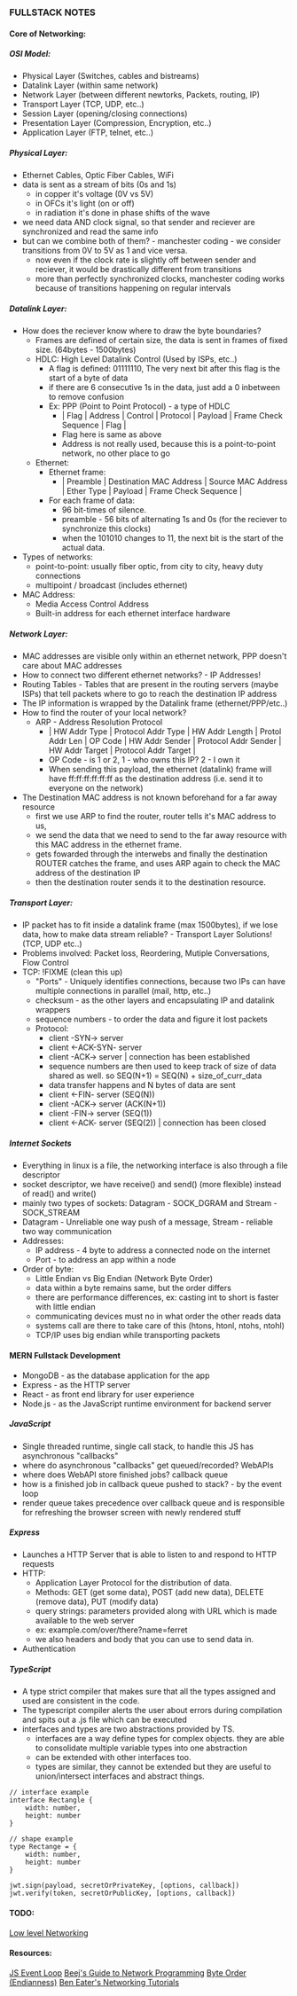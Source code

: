 ### FULLSTACK NOTES 

#### Core of Networking: 

##### OSI Model: 
- Physical Layer (Switches, cables and bistreams)
- Datalink Layer (within same network)
- Network Layer (between different newtorks, Packets, routing, IP)
- Transport Layer (TCP, UDP, etc..)
- Session Layer (opening/closing connections)
- Presentation Layer (Compression, Encryption, etc..)
- Application Layer (FTP, telnet, etc..)

##### Physical Layer: 
- Ethernet Cables, Optic Fiber Cables, WiFi 
- data is sent as a stream of bits (0s and 1s)
    - in copper it's voltage (0V vs 5V) 
    - in OFCs it's light (on or off)
    - in radiation it's done in phase shifts of the wave 
- we need data AND clock signal, so that sender and reciever are synchronized and read the same info 
- but can we combine both of them? - manchester coding - we consider transitions from 0V to 5V as 1 and vice versa. 
    - now even if the clock rate is slightly off between sender and reciever, it would be drastically different from transitions 
    - more than perfectly synchronized clocks, manchester coding works because of transitions happening on regular intervals 

##### Datalink Layer:
- How does the reciever know where to draw the byte boundaries? 
    - Frames are defined of certain size, the data is sent in frames of fixed size. (64bytes - 1500bytes) 
    - HDLC: High Level Datalink Control (Used by ISPs, etc..)
        - A flag is defined: 01111110, The very next bit after this flag is the start of a byte of data 
        - if there are 6 consecutive 1s in the data, just add a 0 inbetween to remove confusion 
        - Ex: PPP (Point to Point Protocol) - a type of HDLC 
            - | Flag | Address | Control | Protocol | Payload | Frame Check Sequence | Flag |
            - Flag here is same as above
            - Address is not really used, because this is a point-to-point network, no other place to go 
    - Ethernet: 
        - Ethernet frame: 
            - | Preamble | Destination MAC Address | Source MAC Address | Ether Type | Payload | Frame Check Sequence |
        - For each frame of data: 
            - 96 bit-times of silence. 
            - preamble - 56 bits of alternating 1s and 0s (for the reciever to synchronize this clocks)
            - when the 101010 changes to 11, the next bit is the start of the actual data.
- Types of networks:
    - point-to-point: usually fiber optic, from city to city, heavy duty connections 
    - multipoint / broadcast (includes ethernet) 
- MAC Address: 
    - Media Access Control Address
    - Built-in address for each ethernet interface hardware 

##### Network Layer: 
- MAC addresses are visible only within an ethernet network, PPP doesn't care about MAC addresses
- How to connect two different ethernet networks? - IP Addresses!
- Routing Tables - Tables that are present in the routing servers (maybe ISPs) that tell packets where to go to reach the destination IP address
- The IP information is wrapped by the Datalink frame (ethernet/PPP/etc..) 
- How to find the router of your local network? 
    - ARP - Address Resolution Protocol 
        - | HW Addr Type | Protocol Addr Type | HW Addr Length | Protol Addr Len | OP Code | HW Addr Sender | Protocol Addr Sender | HW Addr Target | Protocol Addr Target | 
        - OP Code - is 1 or 2, 1 - who owns this IP? 2 - I own it 
        - When sending this payload, the ethernet (datalink) frame will have ff:ff:ff:ff:ff:ff as the destination address (i.e. send it to everyone on the network)
- The Destination MAC address is not known beforehand for a far away resource
    - first we use ARP to find the router, router tells it's MAC address to us, 
    - we send the data that we need to send to the far away resource with this MAC address in the ethernet frame. 
    - gets fowarded through the interwebs and finally the destination ROUTER catches the frame, and uses ARP again to check the MAC address of the destination IP 
    - then the destination router sends it to the destination resource.

##### Transport Layer: 
- IP packet has to fit inside a datalink frame (max 1500bytes), if we lose data, how to make data stream reliable? - Transport Layer Solutions! (TCP, UDP etc..)
- Problems involved: Packet loss, Reordering, Mutiple Conversations, Flow Control 
- TCP: !FIXME (clean this up)
    - "Ports" - Uniquely identifies connections, because two IPs can have multiple connections in parallel (mail, http, etc..)
    - checksum - as the other layers and encapsulating IP and datalink wrappers
    - sequence numbers - to order the data and figure it lost packets 
    - Protocol: 
        - client -SYN-> server 
        - client <-ACK-SYN- server 
        - client -ACK-> server | connection has been established  
        - sequence numbers are then used to keep track of size of data shared as well. so SEQ(N+1) = SEQ(N) + size_of_curr_data 
        - data transfer happens and N bytes of data are sent 
        - client <-FIN- server (SEQ(N))
        - client -ACK-> server (ACK(N+1))
        - client -FIN-> server (SEQ(1))
        - client <-ACK- server (SEQ(2)) | connection has been closed 

##### Internet Sockets 
- Everything in linux is a file, the networking interface is also through a file descriptor 
- socket descriptor, we have receive() and send() (more flexible) instead of read() and write()
- mainly two types of sockets: Datagram - SOCK_DGRAM and Stream - SOCK_STREAM 
- Datagram - Unreliable one way push of a message, Stream - reliable two way communication 
- Addresses: 
    - IP address - 4 byte to address a connected node on the internet
    - Port - to address an app within a node
- Order of byte: 
    - Little Endian vs Big Endian (Network Byte Order)
    - data within a byte remains same, but the order differs
    - there are performance differences, ex: casting int to short is faster with little endian 
    - communicating devices must no in what order the other reads data
    - systems call are there to take care of this (htons, htonl, ntohs, ntohl)
    - TCP/IP uses big endian while transporting packets 

#### MERN Fullstack Development 
- MongoDB - as the database application for the app 
- Express - as the HTTP server 
- React - as front end library for user experience 
- Node.js - as the JavaScript runtime environment for backend server 

##### JavaScript 
- Single threaded runtime, single call stack, to handle this JS has asynchronous "callbacks" 
- where do asynchronous "callbacks" get queued/recorded? WebAPIs 
- where does WebAPI store finished jobs? callback queue 
- how is a finished job in callback queue pushed to stack? - by the event loop  
- render queue takes precedence over callback queue and is responsible for refreshing the browser screen with newly rendered stuff

##### Express  
- Launches a HTTP Server that is able to listen to and respond to HTTP requests  
- HTTP:
    - Application Layer Protocol for the distribution of data. 
    - Methods: GET (get some data), POST (add new data), DELETE (remove data), PUT (modify data)
    - query strings: parameters provided along with URL which is made available to the web server 
    - ex: example.com/over/there?name=ferret
    - we also headers and body that you can use to send data in. 
- Authentication 

##### TypeScript 
- A type strict compiler that makes sure that all the types assigned and used are consistent in the code. 
- The typescript compiler alerts the user about errors during compilation and spits out a .js file which can be executed 
- interfaces and types are two abstractions provided by TS. 
    - interfaces are a way define types for complex objects. they are able to consolidate multiple variable types into one abstraction 
    - can be extended with other interfaces too. 
    - types are similar, they cannot be extended but they are useful to union/intersect interfaces and abstract things. 

```TS
// interface example 
interface Rectangle {
    width: number, 
    height: number 
}

// shape example 
type Rectange = {
    width: number, 
    height: number
}
```

```JS 
jwt.sign(payload, secretOrPrivateKey, [options, callback])
jwt.verify(token, secretOrPublicKey, [options, callback])
```

#### TODO: 
[Low level Networking](https://www.youtube.com/playlist?list=PLIFyRwBY_4bRLmKfP1KnZA6rZbRHtxmXi)

#### Resources: 
[JS Event Loop](https://www.youtube.com/watch?v=8aGhZQkoFbQ)
[Beej's Guide to Network Programming](https://beej.us/guide/bgnet/html/split/index.html)
[Byte Order (Endianness)](https://www.youtube.com/watch?v=CounrFEsOeA)
[Ben Eater's Networking Tutorials](https://www.youtube.com/playlist?list=PLowKtXNTBypH19whXTVoG3oKSuOcw_XeW)
